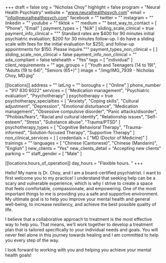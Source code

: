 +++
draft = false
org = "Nicholas Choy"
highlight = false
program = "Neural Health Psychiatry"
website = "www.neuralhealthpsych.com"
email = "info@neuralhealthpsych.com"
facebook = ""
twitter = ""
instagram = ""
linkedin = ""
youtube = ""
tiktok = ""
medium = ""
best_way_to_contact = [ "Phone", "Email" ]
payment_types = [ "N/A" ]
sliding_scale_clinical = true
payment_info_clinical = """
Standard rates are $400 for 90 minutes initial psychiatric evaluation; $200 for 30 minutes follow-up. 
I do have a sliding scale with fees for the initial evaluation for $250, and follow-up appointments for $150.  Please inquire."""
payment_types_non_clinical = [ ]
sliding_scale_non_clinical = false
payment_info_non_clinical = ""
ada_compliant = false
telehealth = "Yes"
tags = [ "individual" ]
client_requirements = ""
age_groups = [
  "Youth and Teenagers (14 to 19)",
  "Adults (19 to 64)",
  "Seniors (65+)"
]
image = "/img/IMG_7939 - Nicholas Choy, MD.jpg"

[[locations]]
address = ""
latLng = ""
boroughs = [ "Online" ]
phone_number = "917 830 6022"
services = [
  "Medication management",
  "Psychiatric evaluation",
  "Psychotherapy"
]
psychotherapy = true
psychotherapy_specialties = [
  "Anxiety",
  "Coping skills",
  "Cultural adjustment",
  "Depression",
  "Emotional disturbance",
  "Medication management",
  "Obsessive compulsive disorder",
  "Panic attacks/disorder",
  "Phobias/fears",
  "Racial and cultural identity",
  "Relationship issues",
  "Self-esteem",
  "Stress",
  "Substance abuse",
  "Trauma/PTSD"
]
psychotherapy_types = [
  "Cognitive Behavioral Therapy",
  "Trauma-informed",
  "Solution-focused Therapy",
  "Supportive Therapy"
]
non_clinical_services = [ ]
credentials = [ "MD (Doctor of Medicine)" ]
trainings = ""
languages = [ "Chinese (Cantonese)", "Chinese (Mandarin)", "English" ]
new_clients = "Yes"
new_clients_detail = "Accepting new clients"
parking = ""
staff_gender = [ "Male" ]

  [[locations.hours_of_operation]]
  day_hours = "Flexible hours. "
+++

Hello! My name is Dr. Choy, and I am a board-certified psychiatrist. I want to first welcome you to my practice! I understand that seeking help can be a scary and vulnerable experience, which is why I strive to create a space that feels comfortable, compassionate, and empowering. One of the most important things to me is providing you a safe and supportive environment. My ultimate goal is to help you improve your mental health and general well-being, to increase resiliency, and achieve the best possible quality of life.

I believe that a collaborative approach to treatment is the most effective way to help you. That means, we’ll work together to develop a treatment plan that is tailored specifically to your individual needs and goals. You will never feel alone in this journey towards healing and I am committed to help you every step of the way.

I look forward to working with you and helping you achieve your mental health goals!
